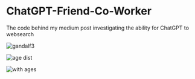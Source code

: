 # ChatGPT-Friend-Co-Worker
The code behind my medium post investigating the ability for ChatGPT to websearch

![gandalf3](https://github.com/user-attachments/assets/0bb9e1ce-1902-4b3a-b53d-a84b96b1bec0)


![age dist](https://github.com/user-attachments/assets/8da9dcdc-2501-4f73-b13a-3555c6ff2c96)


![with ages](https://github.com/user-attachments/assets/e5329cdb-a605-45b9-8703-9b31f045dc49)
